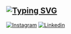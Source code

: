 ## [![Typing SVG](https://readme-typing-svg.demolab.com?font=Fira+Code&pause=1000&color=2E48F7&width=435&lines=Hi+there+i'm+%F0%9F%91%8B)](https://git.io/typing-svg)
<!--
**TsukiNi22/TsukiNi22** is a ✨ _special_ ✨ repository because its `README.md` (this file) appears on your GitHub profile.

Here are some ideas to get you started:

- 🔭 I’m currently working on ...
- 🌱 I’m currently learning ...
- 👯 I’m looking to collaborate on ...
- 🤔 I’m looking for help with ...
- 💬 Ask me about ...
- 📫 How to reach me: ...
- 😄 Pronouns: ...
- ⚡ Fun fact: ...
-->
[![Instagram](https://img.shields.io/badge/Instagram-crimson?style=for-the-badge&logo=instagram&logoColor=white&logoSize=auto)](https://www.instagram.com/tsukini_22/)
[![Linkedin](https://img.shields.io/badge/Linkedin-blue?style=for-the-badge&logo=linkedin&logoColor=white&logoSize=auto&labelColor=navy)](https://www.linkedin.com/in/mat-dumoulin)
